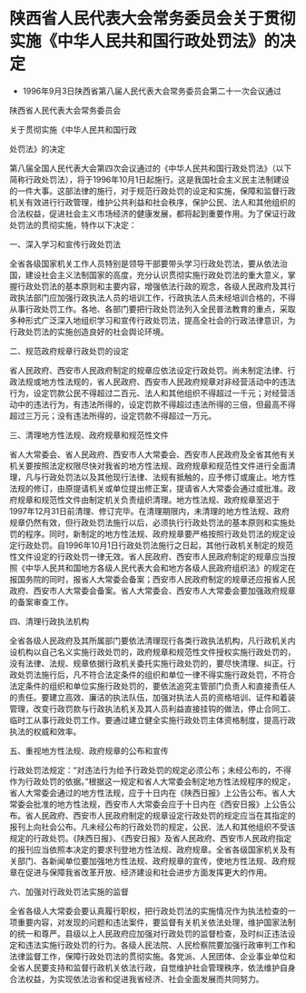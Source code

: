 # 陕西省人民代表大会常务委员会关于贯彻实施《中华人民共和国行政处罚法》的决定

- 1996年9月3日陕西省第八届人民代表大会常务委员会第二十一次会议通过

<!-- INFO END -->

陕西省人民代表大会常务委员会

关于贯彻实施《中华人民共和国行政

处罚法》的决定

第八届全国人民代表大会第四次会议通过的《中华人民共和国行政处罚法》（以下简称行政处罚法），将于1996年10月1日起施行。这是我国社会主义民主法制建设的一件大事。这部法律的施行，对于规范行政处罚的设定和实施，保障和监督行政机关有效进行行政管理，维护公共利益和社会秩序，保护公民、法人和其他组织的合法权益，促进社会主义市场经济的健康发展，都将起到重要作用。为了保证行政处罚法的贯彻实施，特作以下决定：

一、深入学习和宣传行政处罚法

全省各级国家机关工作人员特别是领导干部要带头学习行政处罚法，要从依法治国，建设社会主义法制国家的高度，充分认识贯彻实施行政处罚法的重大意义，掌握行政处罚法的基本原则和主要内容，增强依法行政的观念，各级人民政府及其行政执法部门应加强行政执法人员的培训工作，行政执法人员未经培训合格的，不得从事行政处罚工作。各地、各部门要把行政处罚法列入全民普法教育的重点，采取多种形式广泛深入地组织学习和宣传行政处罚法，提高全社会的行政法律意识，为行政处罚法的实施创造良好的社会舆论环境。

二、规范政府规章行政处罚的设定

省人民政府、西安市人民政府制定的规章应依法设定行政处罚。尚未制定法律、行政法规或地方性法规的，省人民政府、西安市人民政府规章对非经营活动中的违法行为，设定罚款公民不得超过二百元、法人和其他组织不得超过一千元；对经营活动中的违法行为，有违法所得的，设定罚款不得超过违法所得的三倍，但最高不得超过三万元；没有违法所得的，设定罚款不得超过一万元。

三、清理地方性法规、政府规章和规范性文件

省人大常委会、省人民政府、西安市人大常委会、西安市人民政府及全省其他有关机关要按照法定权限尽快对我省的地方性法规、政府规章和规范性文件进行全面清理，凡与行政处罚法以及其他现行法律、法规有抵触的，应予修订或废止。地方性法规的修订，由原提请机关或单位提出修正案，提请省人大常委会通过或批准。政府规章和规范性文件由制定机关负责组织清理。地方性法规、政府规章至迟于1997年12月31日前清理、修订完毕。在清理期限内，未清理的地方性法规、政府规章仍然有效，但行政处罚法施行以后，必须执行行政处罚法的基本原则和实施处罚的程序。同时，新制定的地方性法规、政府规章要严格按照行政处罚法的规定设定行政处罚。自1996年10月1日行政处罚法施行之日起，其他行政机关制定的规范性文件设定的行政处罚一律无效。省人民政府、西安市人民政府制定的规章应当按照《中华人民共和国地方各级人民代表大会和地方各级人民政府组织法》的规定在报国务院的同时，报省人大常委会备案；西安市人民政府制定的规章还应报省人民政府、西安市人大常委会备案。省人大常委会、西安市人大常委会要加强政府规章的备案审查工作。

四、清理行政执法机构

全省各级人民政府及其所属部门要依法清理现行各类行政执法机构，凡行政机关内设机构以自己名义实施行政处罚的，政府规章和规范性文件授权实施行政处罚的，没有法律、法规、规章依据行政机关委托实施行政处罚的，要尽快清理、纠正。行政处罚法施行后，凡不符合法定条件的组织和单位一律不得实施行政处罚，不符合法定条件的组织和单位实施行政处罚的，要依法追究主管部门负责人和直接责任人的责任。要建立高效、廉洁的执法队伍，加强对执法人员的资格培训、证件和着装管理，改变行政罚款与行政执法机关及其人员利益直接挂钩的做法，停止合同工、临时工从事行政处罚工作。要通过建立健全实施行政处罚主体资格制度，提高行政执法的权威和效率。

五、重视地方性法规、政府规章的公布和宣传

行政处罚法规定：“对违法行为给予行政处罚的规定必须公布；未经公布的，不得作为行政处罚的依据。”根据这一规定和省人大常委会制定地方性法规程序的规定，省人大常委会通过的地方性法规，应于十日内在《陕西日报》上公告公布。省人大常委会批准的地方性法规，西安市人大常委会应于十日内在《西安日报》上公告公布。省人民政府、西安市人民政府制定的规章设定行政处罚的规定应当在其指定的报刊上向社会公布。凡未经公布的行政处罚的规定，公民、法人和其他组织不受该规定的行政处罚。《陕西日报》、《西安日报》及省人民政府、西安市人民政府指定的报刊应当依照本决定的要求刊登地方性法规、政府规章。全省各级国家机关及有关部门、各新闻单位要加强地方性法规、政府规章的宣传，使地方性法规、政府规章在促进与保障我省改革开放、经济建设和社会进步方面发挥更大的作用。

六、加强对行政处罚法实施的监督

全省各级人大常委会要认真履行职权，把行政处罚法的实施情况作为执法检查的一项重要内容，对发现的问题和违法案件，要监督有关机关依法处理，维护国家法制的统一和尊严。县级以上人民政府应加强对行政处罚的监督检查，及时纠正违法设定和违法实施行政处罚的行为。各级人民法院、人民检察院要加强行政审判工作和法律监督工作，保障行政处罚法的贯彻实施。各党派、人民团体、企业事业单位和全省人民要支持和监督行政机关依法行政，自觉维护社会管理秩序，依法维护自身合法权益，为实现依法治省和促进我省经济、社会全面发展而共同努力。

